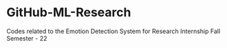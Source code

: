 # GitHub-ML-Research
Codes related to the Emotion Detection System for Research Internship Fall Semester - 22
